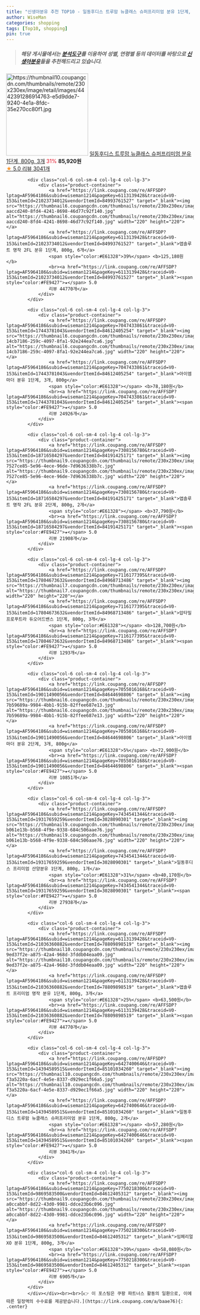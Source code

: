 ```yaml
---
title: "신생아분유 추천 TOP10 - 일동후디스 트루맘 뉴클래스 슈퍼프리미엄 분유 1단계, 800g, 3개"
author: WiseMan
categories: shopping
tags: [Top10, shopping]
pin: true
---
```


> ##### 해당 게시물에서는 [**분석도구**](https://itemscout.io/)를 이용하여 **성별**, **연령별** 등의 데이터를 바탕으로 [**신생아분유**](https://link.coupang.com/a/baae76)들을 추천해드리고 있습니다.
<div class="container"><div class="row">
            <div class="col-6 col-sm-4 col-lg-4 col-lg-3">
                <div class="product-container">
                    <a href="https://link.coupang.com/re/AFFSDP?lptag=AF5964186&subid=wiseman1214&pageKey=6427400646&traceid=V0-153&itemId=14394589518&vendorItemId=81804040399" target="_blank"><img src="https://thumbnail10.coupangcdn.com/thumbnails/remote/230x230ex/image/retail/images/4442391286914763-e5d9dde7-9240-4e1a-8fdc-35e270cc80f1.jpg" alt="https://thumbnail10.coupangcdn.com/thumbnails/remote/230x230ex/image/retail/images/4442391286914763-e5d9dde7-9240-4e1a-8fdc-35e270cc80f1.jpg" width="220" height="220"></a>
                    <a href="https://link.coupang.com/re/AFFSDP?lptag=AF5964186&subid=wiseman1214&pageKey=6427400646&traceid=V0-153&itemId=14394589518&vendorItemId=81804040399" target="_blank">일동후디스 트루맘 뉴클래스 슈퍼프리미엄 분유 1단계, 800g, 3개</a>
                    <span style="color:#E61328">31%</span> <b>85,920원</b>
                    <br><a href="https://link.coupang.com/re/AFFSDP?lptag=AF5964186&subid=wiseman1214&pageKey=6427400646&traceid=V0-153&itemId=14394589518&vendorItemId=81804040399" target="_blank"><span style="color:#FE9427">★</span> 5.0
                    리뷰 3041개</a>
                </div>
            </div>
            
            <div class="col-6 col-sm-4 col-lg-4 col-lg-3">
                <div class="product-container">
                    <a href="https://link.coupang.com/re/AFFSDP?lptag=AF5964186&subid=wiseman1214&pageKey=6113139428&traceid=V0-153&itemId=21023734012&vendorItemId=84993761527" target="_blank"><img src="https://thumbnail6.coupangcdn.com/thumbnails/remote/230x230ex/image/retail/images/8830133137097123-aaccd240-8fd4-4241-8698-46d77c92f140.jpg" alt="https://thumbnail6.coupangcdn.com/thumbnails/remote/230x230ex/image/retail/images/8830133137097123-aaccd240-8fd4-4241-8698-46d77c92f140.jpg" width="220" height="220"></a>
                    <a href="https://link.coupang.com/re/AFFSDP?lptag=AF5964186&subid=wiseman1214&pageKey=6113139428&traceid=V0-153&itemId=21023734012&vendorItemId=84993761527" target="_blank">앱솔루트 명작 2FL 분유 1단계, 800g, 6개</a>
                    <span style="color:#E61328">39%</span> <b>125,180원</b>
                    <br><a href="https://link.coupang.com/re/AFFSDP?lptag=AF5964186&subid=wiseman1214&pageKey=6113139428&traceid=V0-153&itemId=21023734012&vendorItemId=84993761527" target="_blank"><span style="color:#FE9427">★</span> 5.0
                    리뷰 44770개</a>
                </div>
            </div>
            
            <div class="col-6 col-sm-4 col-lg-4 col-lg-3">
                <div class="product-container">
                    <a href="https://link.coupang.com/re/AFFSDP?lptag=AF5964186&subid=wiseman1214&pageKey=7047433861&traceid=V0-153&itemId=17443781043&vendorItemId=84612405254" target="_blank"><img src="https://thumbnail6.coupangcdn.com/thumbnails/remote/230x230ex/image/retail/images/8929840371404360-14cb7186-259c-4097-8fa1-92e244ea7ca6.jpg" alt="https://thumbnail6.coupangcdn.com/thumbnails/remote/230x230ex/image/retail/images/8929840371404360-14cb7186-259c-4097-8fa1-92e244ea7ca6.jpg" width="220" height="220"></a>
                    <a href="https://link.coupang.com/re/AFFSDP?lptag=AF5964186&subid=wiseman1214&pageKey=7047433861&traceid=V0-153&itemId=17443781043&vendorItemId=84612405254" target="_blank">아이엠마더 분유 1단계, 3개, 800g</a>
                    <span style="color:#E61328"></span> <b>78,180원</b>
                    <br><a href="https://link.coupang.com/re/AFFSDP?lptag=AF5964186&subid=wiseman1214&pageKey=7047433861&traceid=V0-153&itemId=17443781043&vendorItemId=84612405254" target="_blank"><span style="color:#FE9427">★</span> 5.0
                    리뷰 24926개</a>
                </div>
            </div>
            
            <div class="col-6 col-sm-4 col-lg-4 col-lg-3">
                <div class="product-container">
                    <a href="https://link.coupang.com/re/AFFSDP?lptag=AF5964186&subid=wiseman1214&pageKey=7308156780&traceid=V0-153&itemId=18716584297&vendorItemId=84191425171" target="_blank"><img src="https://thumbnail9.coupangcdn.com/thumbnails/remote/230x230ex/image/retail/images/7877461633527519-7527ce85-5e96-4ece-96de-7d9636338b7c.jpg" alt="https://thumbnail9.coupangcdn.com/thumbnails/remote/230x230ex/image/retail/images/7877461633527519-7527ce85-5e96-4ece-96de-7d9636338b7c.jpg" width="220" height="220"></a>
                    <a href="https://link.coupang.com/re/AFFSDP?lptag=AF5964186&subid=wiseman1214&pageKey=7308156780&traceid=V0-153&itemId=18716584297&vendorItemId=84191425171" target="_blank">앱솔루트 명작 2FL 분유 2단계, 800g, 2개</a>
                    <span style="color:#E61328"></span> <b>37,790원</b>
                    <br><a href="https://link.coupang.com/re/AFFSDP?lptag=AF5964186&subid=wiseman1214&pageKey=7308156780&traceid=V0-153&itemId=18716584297&vendorItemId=84191425171" target="_blank"><span style="color:#FE9427">★</span> 5.0
                    리뷰 21908개</a>
                </div>
            </div>
            
            <div class="col-6 col-sm-4 col-lg-4 col-lg-3">
                <div class="product-container">
                    <a href="https://link.coupang.com/re/AFFSDP?lptag=AF5964186&subid=wiseman1214&pageKey=7116177395&traceid=V0-153&itemId=17804673632&vendorItemId=84968713486" target="_blank"><img src="https://thumbnail7.coupangcdn.com/thumbnails/remote/230x230ex/image/rs_quotation_api/ujaabbip/c57a5b45992a4f5192d8903b4444f1ac.jpg" alt="https://thumbnail7.coupangcdn.com/thumbnails/remote/230x230ex/image/rs_quotation_api/ujaabbip/c57a5b45992a4f5192d8903b4444f1ac.jpg" width="220" height="220"></a>
                    <a href="https://link.coupang.com/re/AFFSDP?lptag=AF5964186&subid=wiseman1214&pageKey=7116177395&traceid=V0-153&itemId=17804673632&vendorItemId=84968713486" target="_blank">압타밀 프로푸트라 듀오어드밴스 1단계, 800g, 3개</a>
                    <span style="color:#E61328"></span> <b>128,700원</b>
                    <br><a href="https://link.coupang.com/re/AFFSDP?lptag=AF5964186&subid=wiseman1214&pageKey=7116177395&traceid=V0-153&itemId=17804673632&vendorItemId=84968713486" target="_blank"><span style="color:#FE9427">★</span> 5.0
                    리뷰 1293개</a>
                </div>
            </div>
            
            <div class="col-6 col-sm-4 col-lg-4 col-lg-3">
                <div class="product-container">
                    <a href="https://link.coupang.com/re/AFFSDP?lptag=AF5964186&subid=wiseman1214&pageKey=7055016168&traceid=V0-153&itemId=19011490056&vendorItemId=84644698806" target="_blank"><img src="https://thumbnail6.coupangcdn.com/thumbnails/remote/230x230ex/image/retail/images/8929846379544955-7b59689a-9984-4bb1-915b-82ffee687e13.jpg" alt="https://thumbnail6.coupangcdn.com/thumbnails/remote/230x230ex/image/retail/images/8929846379544955-7b59689a-9984-4bb1-915b-82ffee687e13.jpg" width="220" height="220"></a>
                    <a href="https://link.coupang.com/re/AFFSDP?lptag=AF5964186&subid=wiseman1214&pageKey=7055016168&traceid=V0-153&itemId=19011490056&vendorItemId=84644698806" target="_blank">아이엠마더 분유 2단계, 3개, 800g</a>
                    <span style="color:#E61328">5%</span> <b>72,900원</b>
                    <br><a href="https://link.coupang.com/re/AFFSDP?lptag=AF5964186&subid=wiseman1214&pageKey=7055016168&traceid=V0-153&itemId=19011490056&vendorItemId=84644698806" target="_blank"><span style="color:#FE9427">★</span> 5.0
                    리뷰 10851개</a>
                </div>
            </div>
            
            <div class="col-6 col-sm-4 col-lg-4 col-lg-3">
                <div class="product-container">
                    <a href="https://link.coupang.com/re/AFFSDP?lptag=AF5964186&subid=wiseman1214&pageKey=7434541344&traceid=V0-153&itemId=19317659259&vendorItemId=3028090301" target="_blank"><img src="https://thumbnail9.coupangcdn.com/thumbnails/remote/230x230ex/image/retail/images/2963616283033425-b061e13b-b568-4f9e-9338-684c506aae76.jpg" alt="https://thumbnail9.coupangcdn.com/thumbnails/remote/230x230ex/image/retail/images/2963616283033425-b061e13b-b568-4f9e-9338-684c506aae76.jpg" width="220" height="220"></a>
                    <a href="https://link.coupang.com/re/AFFSDP?lptag=AF5964186&subid=wiseman1214&pageKey=7434541344&traceid=V0-153&itemId=19317659259&vendorItemId=3028090301" target="_blank">일동후디스 프리미엄 산양분유 1단계, 800g, 1개</a>
                    <span style="color:#E61328">31%</span> <b>40,170원</b>
                    <br><a href="https://link.coupang.com/re/AFFSDP?lptag=AF5964186&subid=wiseman1214&pageKey=7434541344&traceid=V0-153&itemId=19317659259&vendorItemId=3028090301" target="_blank"><span style="color:#FE9427">★</span> 5.0
                    리뷰 27938개</a>
                </div>
            </div>
            
            <div class="col-6 col-sm-4 col-lg-4 col-lg-3">
                <div class="product-container">
                    <a href="https://link.coupang.com/re/AFFSDP?lptag=AF5964186&subid=wiseman1214&pageKey=6113139428&traceid=V0-153&itemId=21036360882&vendorItemId=78809898519" target="_blank"><img src="https://thumbnail10.coupangcdn.com/thumbnails/remote/230x230ex/image/retail/images/8830133571052625-9ed37f2e-a875-42a4-968d-3fddb04eaa09.jpg" alt="https://thumbnail10.coupangcdn.com/thumbnails/remote/230x230ex/image/retail/images/8830133571052625-9ed37f2e-a875-42a4-968d-3fddb04eaa09.jpg" width="220" height="220"></a>
                    <a href="https://link.coupang.com/re/AFFSDP?lptag=AF5964186&subid=wiseman1214&pageKey=6113139428&traceid=V0-153&itemId=21036360882&vendorItemId=78809898519" target="_blank">앱솔루트 프리미엄 명작 분유 1단계, 800g, 3개</a>
                    <span style="color:#E61328">25%</span> <b>63,500원</b>
                    <br><a href="https://link.coupang.com/re/AFFSDP?lptag=AF5964186&subid=wiseman1214&pageKey=6113139428&traceid=V0-153&itemId=21036360882&vendorItemId=78809898519" target="_blank"><span style="color:#FE9427">★</span> 5.0
                    리뷰 44770개</a>
                </div>
            </div>
            
            <div class="col-6 col-sm-4 col-lg-4 col-lg-3">
                <div class="product-container">
                    <a href="https://link.coupang.com/re/AFFSDP?lptag=AF5964186&subid=wiseman1214&pageKey=6427400646&traceid=V0-153&itemId=14394589515&vendorItemId=85101034260" target="_blank"><img src="https://thumbnail10.coupangcdn.com/thumbnails/remote/230x230ex/image/retail/images/1057269338226696-f3a5220a-6acf-4e5e-8337-d929ec1f66a5.jpg" alt="https://thumbnail10.coupangcdn.com/thumbnails/remote/230x230ex/image/retail/images/1057269338226696-f3a5220a-6acf-4e5e-8337-d929ec1f66a5.jpg" width="220" height="220"></a>
                    <a href="https://link.coupang.com/re/AFFSDP?lptag=AF5964186&subid=wiseman1214&pageKey=6427400646&traceid=V0-153&itemId=14394589515&vendorItemId=85101034260" target="_blank">일동후디스 트루맘 뉴클래스 슈퍼프리미엄 분유 1단계, 800g, 2개</a>
                    <span style="color:#E61328"></span> <b>57,280원</b>
                    <br><a href="https://link.coupang.com/re/AFFSDP?lptag=AF5964186&subid=wiseman1214&pageKey=6427400646&traceid=V0-153&itemId=14394589515&vendorItemId=85101034260" target="_blank"><span style="color:#FE9427">★</span> 5.0
                    리뷰 3041개</a>
                </div>
            </div>
            
            <div class="col-6 col-sm-4 col-lg-4 col-lg-3">
                <div class="product-container">
                    <a href="https://link.coupang.com/re/AFFSDP?lptag=AF5964186&subid=wiseman1214&pageKey=7750218300&traceid=V0-153&itemId=9869583500&vendorItemId=84612405312" target="_blank"><img src="https://thumbnail9.coupangcdn.com/thumbnails/remote/230x230ex/image/retail/images/2865972901051635-a0ccabbf-8d22-43d0-9981-ddce23b6c096.jpg" alt="https://thumbnail9.coupangcdn.com/thumbnails/remote/230x230ex/image/retail/images/2865972901051635-a0ccabbf-8d22-43d0-9981-ddce23b6c096.jpg" width="220" height="220"></a>
                    <a href="https://link.coupang.com/re/AFFSDP?lptag=AF5964186&subid=wiseman1214&pageKey=7750218300&traceid=V0-153&itemId=9869583500&vendorItemId=84612405312" target="_blank">임페리얼XO 분유 1단계, 800g, 3개</a>
                    <span style="color:#E61328">39%</span> <b>58,080원</b>
                    <br><a href="https://link.coupang.com/re/AFFSDP?lptag=AF5964186&subid=wiseman1214&pageKey=7750218300&traceid=V0-153&itemId=9869583500&vendorItemId=84612405312" target="_blank"><span style="color:#FE9427">★</span> 5.0
                    리뷰 6905개</a>
                </div>
            </div>
            </div></div><br><br>[👉 이 포스팅은 쿠팡 파트너스 활동의 일환으로, 이에 따른 일정액의 수수료를 제공받습니다.](https://link.coupang.com/a/baae76){: .center}